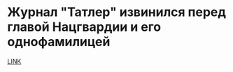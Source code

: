 # Журнал "Татлер" извинился перед главой Нацгвардии и его однофамилицей



[LINK](https://varlamov.ru/2208141.html)